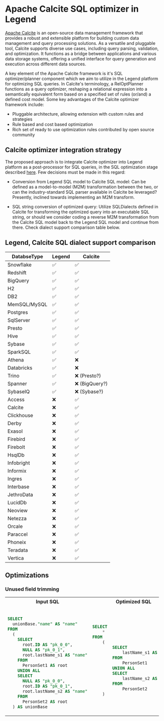 # Apache Calcite SQL optimizer in Legend

[Apache Calcite](https://calcite.apache.org/) is an open-source data management framework that provides a robust and extensible platform for building custom data management and query processing solutions. As a versatile and pluggable tool, Calcite supports diverse use cases, including query parsing, validation, and optimization. It functions as a bridge between applications and various data storage systems, offering a unified interface for query generation and execution across different data sources.

A key element of the Apache Calcite framework is it's SQL optimizer/planner component which we aim to utilize in the Legend platform for optimizing SQL queries. In Calcite's terminology, a RelOptPlanner functions as a query optimizer, reshaping a relational expression into a semantically equivalent form based on a specified set of rules (or/and) a defined cost model. Some key advantages of the Calcite optimizer framework include:

- Pluggable architecture, allowing extension with custom rules and strategies
- Rule based and cost based optimization
- Rich set of ready to use optimization rules contributed by open source community

## Calcite optimizer integration strategy

The proposed approach is to integrate Calcite optimizer into Legend platform as a post-processor for SQL queries, in the SQL optimization stage described [here](../QueryOptimization.md). Few decisions must be made in this regard:

- Conversion from Legend SQL model to Calcite SQL model: Can be defined as a model-to-model (M2M) transformation between the two, or can the industry-standard SQL parser available in Calcite be leveraged? Presently, inclined towards implementing an M2M transform.

- SQL string conversion of optimized query: Utilize SQLDialects defined in Calcite for transforming the optimized query into an executable SQL string, or should we consider coding a reverse M2M transformation from the Calcite SQL model back to the Legend SQL model and continue from there. Check dialect support comparison table below.


## Legend, Calcite SQL dialect support comparison



| DatabseType    | Legend             | Calcite            |
| -----------    | ------             | -------            |
| Snowflake      | :white_check_mark: | :white_check_mark: |
| Redshift       | :white_check_mark: | :white_check_mark: |
| BigQuery       | :white_check_mark: | :white_check_mark: |
| H2             | :white_check_mark: | :white_check_mark: |
| DB2            | :white_check_mark: | :white_check_mark: |
| MemSQL/MySQL   | :white_check_mark: | :white_check_mark: |
| Postgres       | :white_check_mark: | :white_check_mark: |
| SqlServer      | :white_check_mark: | :white_check_mark: |
| Presto         | :white_check_mark: | :white_check_mark: |
| Hive           | :white_check_mark: | :white_check_mark: |
| Sybase         | :white_check_mark: | :white_check_mark: |
| SparkSQL       | :white_check_mark: | :white_check_mark: |
| Athena         | :white_check_mark: | :x:                |
| Databricks     | :white_check_mark: | :x:                |
| Trino          | :white_check_mark: | :x: (Presto?)      |
| Spanner        | :white_check_mark: | :x: (BigQuery?)    |
| SybaseIQ       | :white_check_mark: | :x: (Sybase?)      |
| Access         | :x:                | :white_check_mark: |
| Calcite        | :x:                | :white_check_mark: |
| Clickhouse     | :x:                | :white_check_mark: |
| Derby          | :x:                | :white_check_mark: |
| Exasol         | :x:                | :white_check_mark: |
| Firebird       | :x:                | :white_check_mark: |
| Firebolt       | :x:                | :white_check_mark: |
| HsqlDb         | :x:                | :white_check_mark: |
| Infobright     | :x:                | :white_check_mark: |
| Informix       | :x:                | :white_check_mark: |
| Ingres         | :x:                | :white_check_mark: |
| Interbase      | :x:                | :white_check_mark: |
| JethroData     | :x:                | :white_check_mark: |
| LucidDb        | :x:                | :white_check_mark: |
| Neoview        | :x:                | :white_check_mark: |
| Netezza        | :x:                | :white_check_mark: |
| Orcale         | :x:                | :white_check_mark: |
| Paraccel       | :x:                | :white_check_mark: |
| Phoneix        | :x:                | :white_check_mark: |
| Teradata       | :x:                | :white_check_mark: |
| Vertica        | :x:                | :white_check_mark: |


## Optimizations

### Unused field trimming

<table width="100%">
<tr>
<th width="30%">Input SQL</th>
<th width="70%">Optimized SQL</th>
</tr>
<tr>
<td>

```sql

SELECT
  unionBase."name" AS "name"
FROM
  (
    SELECT
      root.ID AS "pk_0_0",
      NULL AS "pk_0_1",
      root.lastName_s1 AS "name"
    FROM
      PersonSet1 AS root
    UNION ALL
    SELECT
      NULL AS "pk_0_0",
      root.ID AS "pk_0_1",
      root.lastName_s2 AS "name"
    FROM
      PersonSet2 AS root
  ) AS unionBase
```

</td>
<td>

    
```sql
SELECT
    *
FROM
    (
        SELECT
            lastName_s1 AS "name"
        FROM
            PersonSet1
        UNION ALL
        SELECT
            lastName_s2 AS "name"
        FROM
            PersonSet2
    )
```

</td>
</tr>
</table>
